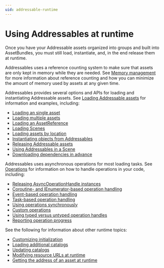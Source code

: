 ```yaml
---
uid: addressable-runtime
---
```


# Using Addressables at runtime

Once you have your Addressable assets organized into groups and built into AssetBundles, you must still load, instantiate, and, in the end release them at runtime.

Addressables uses a reference counting system to make sure that assets are only kept in memory while they are needed. See [Memory management] for more information about reference counting and how you can minimize the amount of memory used by assets at any given time.

Addressables provides several options and APIs for loading and instantiating Addressable assets. See [Loading Addressable assets] for information and examples, including:

* [Loading an single asset]
* [Loading multiple assets]
* [Loading an AssetReference]
* [Loading Scenes]
* [Loading assets by location]
* [Instantiating objects from Addressables]
* [Releasing Addressable assets]
* [Using Addressables in a Scene]
* [Downloading dependencies in advance]

Addressables uses asynchronous operations for most loading tasks. See [Operations] for information on how to handle operations in your code, including:

* [Releasing AsyncOperationHandle instances]
* [Coroutine- and IEnumerator-based operation handling]
* [Event-based operation handling]
* [Task-based operation handling]
* [Using operations synchronously]
* [Custom operations]
* [Using typed versus untyped operation handles]
* [Reporting operation progress]

See the following for information about other runtime topics:

* [Customizing initialization]
* [Loading additional catalogs]
* [Updating catalogs]
* [Modifying resource URLs at runtime]
* [Getting the address of an asset at runtime]


[Loading Addressable assets]: xref:addressables-api-load-asset-async
[Loading an single asset]: xref:addressables-loading-single-asset
[Loading multiple assets]: xref:addressables-loading-multiple-assets
[Loading an AssetReference]: xref:addressables-loading-asset-reference#loading-an-assetreference
[Loading assets by location]: xref:addressables-api-load-asset-async#loading-assets-by-location
[Loading Scenes]: xref:addressables-loading-scenes
[Instantiating objects from Addressables]:  xref:addressables-instantiating#instantiate
[Releasing Addressable assets]: xref:addressables-unloading
[Using Addressables in a Scene]:  xref:addressables-api-load-asset-async#using-addressables-in-a-scene
[Downloading dependencies in advance]:  xref:addressables-api-download-dependencies-async
[Releasing AsyncOperationHandle instances]: xref:addressables-async-operation-handling#releasing-asyncoperationhandle-instances 
[Coroutine- and IEnumerator-based operation handling]:xref:addressables-async-operation-handling#coroutine-operation-handling
[Event-based operation handling]: xref:addressables-async-operation-handling#event-based-operation-handling
[Task-based operation handling]: xref:addressables-async-operation-handling#task-based-operation-handling
[Using operations synchronously]: xref:addressables-async-operation-handling#using-operations-synchronously
[Custom operations]: xref:addressables-async-operation-handling#custom-operations
[Using typed versus untyped operation handles]: xref:addressables-async-operation-handling#using-typed-versus-typeless-operation-handles
[Reporting operation progress]: xref:addressables-async-operation-handling#reporting-operation-progress
[Operations]: xref:addressables-async-operation-handling
[Customizing initialization]: xref:addressables-api-initialize-async
[Loading additional catalogs]: xref:addressables-api-load-content-catalog-async#loading-additional-catalogs
[Updating catalogs]: xref:addressables-api-load-content-catalog-async#updating-catalogs
[Modifying resource URLs at runtime]: xref:addressables-api-transform-internal-id
[Getting the address of an asset at runtime]: xref:addressables-get-address
[Memory management]: xref:addressables-memory-management
